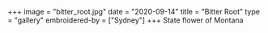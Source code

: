 +++
image = "bitter_root.jpg"
date = "2020-09-14"
title = "Bitter Root"
type = "gallery"
embroidered-by = ["Sydney"]
+++
State flower of Montana